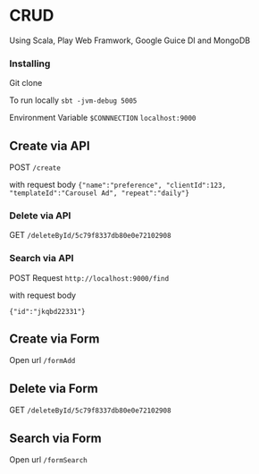 #  CRUD

Using Scala, Play Web Framwork, Google Guice DI and MongoDB
### Installing

Git clone

To run locally `sbt -jvm-debug 5005`

Environment Variable `$CONNNECTION`
`localhost:9000`



## Create via API

POST `/create`

with request body
`{"name":"preference", "clientId":123, "templateId":"Carousel Ad", "repeat":"daily"}`


### Delete via API

GET `/deleteById/5c79f8337db80e0e72102908`





### Search via API
POST Request `http://localhost:9000/find`

with request body

`{"id":"jkqbd22331"}`


## Create via Form

Open url `/formAdd`
## Delete via Form

GET `/deleteById/5c79f8337db80e0e72102908`


## Search via Form
Open url `/formSearch`

